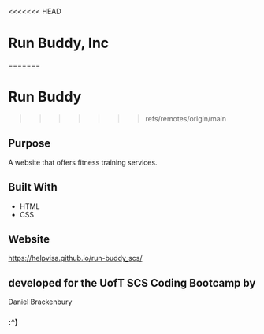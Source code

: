 <<<<<<< HEAD
# Run Buddy, Inc
=======
# Run Buddy
>>>>>>> refs/remotes/origin/main

## Purpose
A website that offers fitness training services.

## Built With
* HTML
* CSS

## Website
https://helpvisa.github.io/run-buddy_scs/

## developed for the UofT SCS Coding Bootcamp by
Daniel Brackenbury

### :^) 
